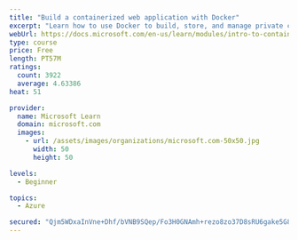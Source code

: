 ```yaml
---
title: "Build a containerized web application with Docker"
excerpt: "Learn how to use Docker to build, store, and manage private container images with the Azure Container Registry."
webUrl: https://docs.microsoft.com/en-us/learn/modules/intro-to-containers/
type: course
price: Free
length: PT57M
ratings:
  count: 3922
  average: 4.63386
heat: 51

provider:
  name: Microsoft Learn
  domain: microsoft.com
  images:
    - url: /assets/images/organizations/microsoft.com-50x50.jpg
      width: 50
      height: 50

levels:
  - Beginner

topics:
  - Azure

secured: "Qjm5WDxaInVne+Dhf/bVNB9SQep/Fo3H0GNAmh+rezo8zo37D8sRU6gake5G8RCHsvW1mrE3Hcwy1kxV8ZJ6tIAQJfReZ/TrFL5HVUosPCiXSpzKuogCC6DYLVBgxi4jTNJTLQS9Cpti0tVu7V2XLGTwP1q+29E9Eaa4tCKRahPLIMsfOinKAN31+dOo4mvH/HD5gAsC9N24AJdjY403DwT6AVWExmDQjpoJ/DEeoThkmUdnVIuBH7P+xndYIGC7APr/+je053GNBspclZitUU5fBRnmCCAxL5v+Bd7XMnLmAdP0PO1U0vS4747diaG+6dDCm2d5s4g5dQGCzgaNd7kahfw8EK1xtrG7TVFxdM/COTyEOSaI3go7JQ3gwOZRjube3S4Ho7Sv3QIaSpk3eY1TcaEUYh02JEmtZRuEq1I=;UHeEn5agzM5SfRCyQs3wdg=="
---
```


